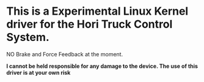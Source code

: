 # This is a Experimental Linux Kernel driver for the Hori Truck Control System.

NO Brake and Force Feedback at the moment.

**I cannot be held responsible for any damage to the device. The use of this driver is at your own risk**
